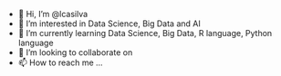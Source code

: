 - 👋 Hi, I’m @lcasilva
- 👀 I’m interested in Data Science, Big Data and AI
- 🌱 I’m currently learning Data Science, Big Data, R language, Python language
- 💞️ I’m looking to collaborate on 
- 📫 How to reach me ...

<!---
lcasilva/lcasilva is a ✨ special ✨ repository because its `README.md` (this file) appears on your GitHub profile.
You can click the Preview link to take a look at your changes.
--->
